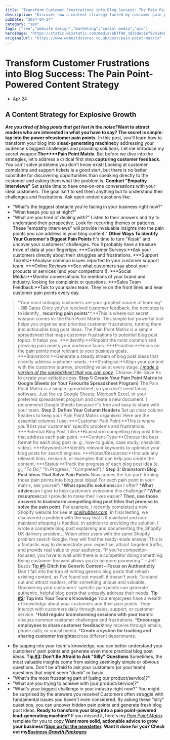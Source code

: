 ```yaml
---
title: "Transform Customer Frustrations into Blog Success: The Pain Point-Powered Content Strategy"
description: "Discover how a content strategy fueled by customer pain points can transform your blog into a lead-generating machine. Master content strategy now!"
pubDate: "2024-04-24"
category: "seo"
tags: ["seo","website design","marketing","social media","wix"]
heroImage: "https://static.wixstatic.com/media/6b7f88_3d35dec1ef8241468672a498cb472167~mv2.jpg/v1/fill/w_740,h_420,al_c,q_90,usm_0.66_1.00_0.01,enc_avif,quality_auto/6b7f88_3d35dec1ef8241468672a498cb472167~mv2.jpg"
originalUrl: "https://www.webuildstores.co.uk/post/pain-point-matrix"
---
```


# Transform Customer Frustrations into Blog Success: The Pain Point-Powered Content Strategy
 * Apr 24
## A Content Strategy for Explosive Growth
**_Are you tired of blog posts that get lost in the noise?_**Want to attract readers who are interested in what you have to say? The secret is simple: tap into the power of**customer pain points.**
In this post, you'll learn how to transform your blog into a**lead-generating machine**by addressing your audience's biggest challenges and providing solutions. Let me introduce my secret weapon:**The****Pain Point Matrix**.
But before we dive into the strategies, let's address a critical first step:**capturing customer feedback**. You can't solve problems you don't know exist!
Looking at customer complaints and support tickets is a good start, but there is no better substitute for discovering opportunities than speaking directly to the customer and asking them what the problem is.
**Conduct "Empathy Interviews"**
Set aside time to have one-on-one conversations with your ideal customers. The goal isn't to sell them anything but to understand their challenges and frustrations. Ask open-ended questions like:
 * "What's the biggest obstacle you're facing in your business right now?"
 * "What keeps you up at night?"
 * "What are you tired of dealing with?"
Listen to their answers and try to understand their perspective. Look for recurring themes or patterns. These "empathy interviews" will provide invaluable insights into the pain points you can address in your blog content."
**Other Ways To Identify Your Customer's Biggest Pain Points**
It's time to turn "Kojak" and uncover your customers' challenges. You'll probably have a treasure trove of data at your fingertips:
 ***Customer Surveys:**Ask your customers directly about their struggles and frustrations.
 ***Support Tickets:**Analyse common issues reported to your customer support team.
 ***Online Reviews:**See what customers say about your products or services (and your competitors'!).
 ***Social Media:**Monitor conversations for mentions of your brand and industry, looking for complaints or questions.
 ***Sales Team Feedback:**Talk to your sales team. They're on the front lines and hear customer pain points every day.
> "Your most unhappy customers are your greatest source of learning" - Bill Gates
Once you've received customer feedback, the next step is to identify__**recurring pain points****.**This is where our secret weapon comes in: the Pain Point Matrix. This simple but powerful tool helps you organise and prioritise customer frustrations, turning them into actionable blog post ideas.
The Pain Point Matrix is a simple spreadsheet that maps customer frustrations to potential blog post topics. It helps you:
 ***Identify:**Pinpoint the most common and pressing pain points your audience faces.
 ***Prioritise:**Focus on the pain points most relevant to your business goals.
 ***Brainstorm:**Generate a steady stream of blog post ideas that directly address customer needs.
 ***Strategise:**Align your content with the customer journey, providing value at every stage.
[_I made a version of the spreadsheet that you can copy_](https://docs.google.com/spreadsheets/d/1vg9Ijr2cJN2_rbWtyYqDVySBwJnMe6-nygJUXycJHvE/edit?usp=sharing). Choose: File: Save As to create your editable copy.
**Step 1: Create Your Pain Point Matrix in Google Sheets (or Your Favourite Spreadsheet Program)**
The Pain Point Matrix is a simple spreadsheet, so you don't need fancy software. Just fire up Google Sheets, Microsoft Excel, or your preferred spreadsheet program and create a new document. I recommend Google Sheets because it's free and easy to share with your team.
**Step 2: Define Your Column Headers**
Set up clear column headers to keep your Pain Point Matrix organised. Here are the essential columns I use:
 ***Customer Pain Point:**This is where you'll list your customers' specific problems and frustrations.
 ***Potential Blog Post Title:**Brainstorm compelling blog post titles that address each pain point.
 ***Content-Type:**Choose the best format for each blog post (e. g., how-to guide, case study, checklist, video).
 ***Keywords:**Identify relevant keywords to optimise your blog posts for search engines.
 ***Notes/Resources:**Include any relevant links, research, or examples that can help you create the content.
 ***Status:**Track the progress of each blog post idea (e. g., "To Do," "In Progress," "Completed")."
**Step 3: Brainstorm Blog Post Ideas That Solve Pain Points**
Now comes the fun part: turning those pain points into blog post ideas! For each pain point in your matrix, ask yourself:
 ***What specific solutions**can I offer?
 ***What advice**can I give to help customers overcome this challenge?
 ***What resources**can I provide to make their lives easier?
**Then, use those answers to brainstorm compelling blog post titles that promise to solve the pain point.**
For example, I recently completed a new Shopify website for Lee at [_xcellrubber.com_](http://xcellrubber.com). In final testing, we discovered a problem with the way that UK mainland and non-mainland shipping is handled.
In addition to providing the solution, I wrote a complete blog post explaining and documenting the_Shopify UK delivery problem_. When other users with the same Shopify problem search Google, they will find the ready-made answer.
This is a fantastic way to demonstrate your expertise, attract targeted traffic, and provide real value to your audience.
> “If you’re competitor-focused, you have to wait until there is a competitor doing something. Being customer-focused allows you to be more pioneering.” – Jeff Bezos
**Tip[ #1](https://www.webuildstores.co.uk/blog/hashtags/1): Ditch the Generic Content – Focus on Authenticity**
Don't fall into the trap of writing generic blog posts that rehash existing content, as I've found out myself, it doesn't work. To stand out and attract readers, offer something unique and valuable.
Uncovering your customers' specific pain points can generate authentic, helpful blog posts that uniquely address their needs.
**Tip[ #2](https://www.webuildstores.co.uk/blog/hashtags/2): Tap into Your Team's Knowledge**
Your employees have a wealth of knowledge about your customers and their pain points. They interact with customers daily through sales, support, or customer service.
 ***Hold regular brainstorming sessions with your team**to discuss common customer challenges and frustrations.
 ***Encourage employees to share customer feedback**they receive through emails, phone calls, or social media.
 ***Create a system for tracking and sharing customer insights**across different departments.
 * By tapping into your team's knowledge, you can better understand your customers' pain points and generate even more practical blog post ideas.
**Tip[ #3](https://www.webuildstores.co.uk/blog/hashtags/3): Don't Be Afraid to Ask "Silly" Questions**
Sometimes, the most valuable insights come from asking seemingly simple or obvious questions. Don't be afraid to ask your customers (or your team) questions that might seem "dumb" or basic.
 * "What's the most frustrating part of [using our product/service]?"
 * "What are you trying to achieve with [our product/service]?"
 * "What's your biggest challenge in your industry right now?"
You might be surprised by the answers you receive! Customers often struggle with fundamental issues you haven't even considered. By asking these "silly" questions, you can uncover hidden pain points and generate fresh blog post ideas.
**Ready to transform your blog into a pain point-powered lead-generating machine?**
If you missed it, here's my [_Pain Point Matrix_](https://docs.google.com/spreadsheets/d/1vg9Ijr2cJN2_rbWtyYqDVySBwJnMe6-nygJUXycJHvE/edit?usp=sharing) template for you to copy
**Want more solid, actionable advice to grow your business?**[**Sign up for the newsletter**](https://webuildstores.co.uk/#newsletter)**.**
**Want it done for you? Check out my**[**_Business Growth Packages_**](https://www.webuildstores.co.uk/new-home-page)
